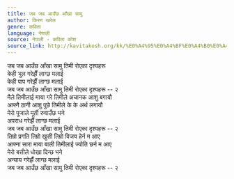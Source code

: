 ```yaml
---
title: जब जब आउँछ आँखा सामु
author: किरण खरेल
genre: कविता
language: नेपाली
source: नेपाली - कविता कोश
source_link: http://kavitakosh.org/kk/%E0%A4%95%E0%A4%BF%E0%A4%B0%E0%A4%A3_%E0%A4%96%E0%A4%B0%E0%A5%87%E0%A4%B2
---
```


जब जब आउँछ आँखा सामु तिमी रोएका दृश्यहरू  
केही भुल गरेझैँ लाग्छ मलाई  
केही पाप गरेझैँ लाग्छ मलाई  
जब जब आउँछ आँखा सामु तिमी रोएका दृश्यहरू -- २  
मैले तिमीलाई माया गरे तिमीले अचानक आशु बगायौ  
आफ्नै ठानी आशु पुछे तिमीले के के अर्थ लगायौ  
मेरो पूजाले मूर्ती रुवाउँछ भने  
अपराध गरेझैँ लाग्छ मलाई  
जब जब आउँछ आँखा सामु तिमी रोएका दृश्यहरू -- २  
तिम्रो प्रगति तिम्रो खुसी तिम्रो विजय हेर्न म आए  
आफ्ना सारा माया बाली तिमीलाई ज्योति छर्न म आए  
मेरो बत्तीले धोखा दिन्छ भने  
अन्याय गरेझैँ लाग्छ मलाई  
जब जब आउँछ आँखा सामु तिमी रोएका दृश्यहरू -- २
